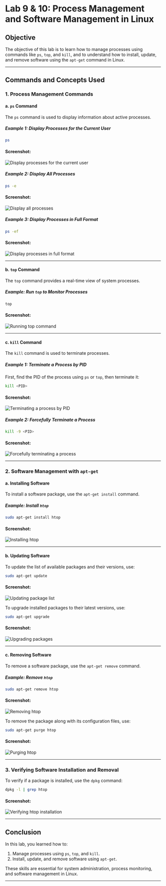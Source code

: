 # Lab 9 & 10: Process Management and Software Management in Linux

## Objective
The objective of this lab is to learn how to manage processes using commands like `ps`, `top`, and `kill`, and to understand how to install, update, and remove software using the `apt-get` command in Linux.

---

## Commands and Concepts Used

### 1. Process Management Commands

#### a. **`ps` Command**
The `ps` command is used to display information about active processes.

##### Example 1: Display Processes for the Current User
```bash
ps
```

#### Screenshot:
![Display processes for the current user](screenshots/ps_command.png)

##### Example 2: Display All Processes
```bash
ps -e
```

#### Screenshot:
![Display all processes](screenshots/ps_e.png)

##### Example 3: Display Processes in Full Format
```bash
ps -ef
```

#### Screenshot:
![Display processes in full format](screenshots/ps_ef.png)

---

#### b. **`top` Command**
The `top` command provides a real-time view of system processes.

##### Example: Run `top` to Monitor Processes
```bash
top
```

#### Screenshot:
![Running top command](screenshots/top_command.png)

---

#### c. **`kill` Command**
The `kill` command is used to terminate processes.

##### Example 1: Terminate a Process by PID
First, find the PID of the process using `ps` or `top`, then terminate it:
```bash
kill <PID>
```

#### Screenshot:
![Terminating a process by PID](screenshots/kill_pid.png)

##### Example 2: Forcefully Terminate a Process
```bash
kill -9 <PID>
```

#### Screenshot:
![Forcefully terminating a process](screenshots/kill_9.png)

---

### 2. Software Management with `apt-get`

#### a. **Installing Software**
To install a software package, use the `apt-get install` command.

##### Example: Install `htop`
```bash
sudo apt-get install htop
```

#### Screenshot:
![Installing htop](screenshots/apt_get_install.png)

---

#### b. **Updating Software**
To update the list of available packages and their versions, use:
```bash
sudo apt-get update
```

#### Screenshot:
![Updating package list](screenshots/apt_get_update.png)

To upgrade installed packages to their latest versions, use:
```bash
sudo apt-get upgrade
```

#### Screenshot:
![Upgrading packages](screenshots/apt_get_upgrade.png)

---

#### c. **Removing Software**
To remove a software package, use the `apt-get remove` command.

##### Example: Remove `htop`
```bash
sudo apt-get remove htop
```

#### Screenshot:
![Removing htop](screenshots/apt_get_remove.png)

To remove the package along with its configuration files, use:
```bash
sudo apt-get purge htop
```

#### Screenshot:
![Purging htop](screenshots/apt_get_purge.png)

---

### 3. Verifying Software Installation and Removal
To verify if a package is installed, use the `dpkg` command:
```bash
dpkg -l | grep htop
```

#### Screenshot:
![Verifying htop installation](screenshots/dpkg_grep_htop.png)

---

## Conclusion
In this lab, you learned how to:
1. Manage processes using `ps`, `top`, and `kill`.
2. Install, update, and remove software using `apt-get`.

These skills are essential for system administration, process monitoring, and software management in Linux.

---
